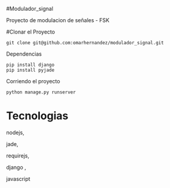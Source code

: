 #Modulador_signal


Proyecto de modulacion de señales - FSK


#Clonar el Proyecto


	git clone git@github.com:omarhernandez/modulador_signal.git


Dependencias

	pip install django
	pip install pyjade



Corriendo el proyecto


	python manage.py runserver



Tecnologias
============
nodejs, 

jade,

requirejs,


django
,


javascript 

